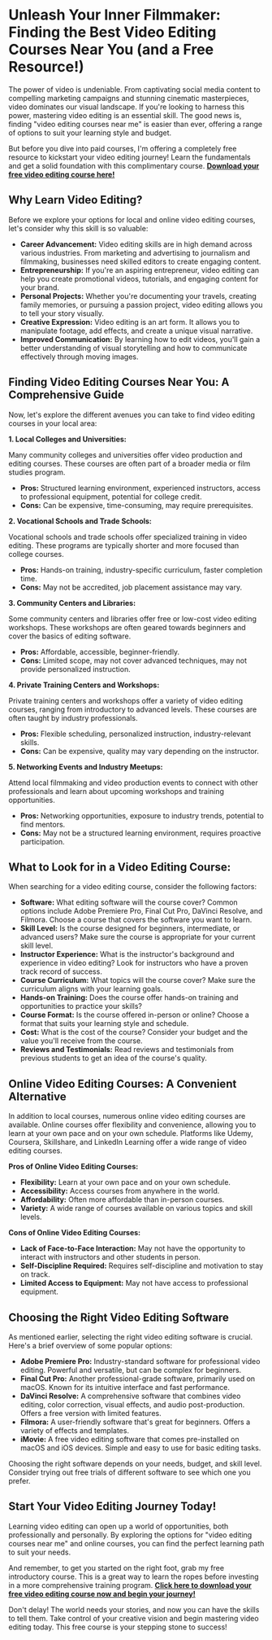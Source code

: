 # Unleash Your Inner Filmmaker: Finding the Best Video Editing Courses Near You (and a Free Resource!)

The power of video is undeniable. From captivating social media content to compelling marketing campaigns and stunning cinematic masterpieces, video dominates our visual landscape. If you're looking to harness this power, mastering video editing is an essential skill. The good news is, finding "video editing courses near me" is easier than ever, offering a range of options to suit your learning style and budget.

But before you dive into paid courses, I'm offering a completely free resource to kickstart your video editing journey! Learn the fundamentals and get a solid foundation with this complimentary course. [**Download your free video editing course here!**](https://udemywork.com/video-editing-courses-near-me)

## Why Learn Video Editing?

Before we explore your options for local and online video editing courses, let's consider why this skill is so valuable:

*   **Career Advancement:** Video editing skills are in high demand across various industries. From marketing and advertising to journalism and filmmaking, businesses need skilled editors to create engaging content.
*   **Entrepreneurship:** If you're an aspiring entrepreneur, video editing can help you create promotional videos, tutorials, and engaging content for your brand.
*   **Personal Projects:** Whether you're documenting your travels, creating family memories, or pursuing a passion project, video editing allows you to tell your story visually.
*   **Creative Expression:** Video editing is an art form. It allows you to manipulate footage, add effects, and create a unique visual narrative.
*   **Improved Communication:** By learning how to edit videos, you'll gain a better understanding of visual storytelling and how to communicate effectively through moving images.

## Finding Video Editing Courses Near You: A Comprehensive Guide

Now, let's explore the different avenues you can take to find video editing courses in your local area:

**1. Local Colleges and Universities:**

Many community colleges and universities offer video production and editing courses. These courses are often part of a broader media or film studies program.

*   **Pros:** Structured learning environment, experienced instructors, access to professional equipment, potential for college credit.
*   **Cons:** Can be expensive, time-consuming, may require prerequisites.

**2. Vocational Schools and Trade Schools:**

Vocational schools and trade schools offer specialized training in video editing. These programs are typically shorter and more focused than college courses.

*   **Pros:** Hands-on training, industry-specific curriculum, faster completion time.
*   **Cons:** May not be accredited, job placement assistance may vary.

**3. Community Centers and Libraries:**

Some community centers and libraries offer free or low-cost video editing workshops. These workshops are often geared towards beginners and cover the basics of editing software.

*   **Pros:** Affordable, accessible, beginner-friendly.
*   **Cons:** Limited scope, may not cover advanced techniques, may not provide personalized instruction.

**4. Private Training Centers and Workshops:**

Private training centers and workshops offer a variety of video editing courses, ranging from introductory to advanced levels. These courses are often taught by industry professionals.

*   **Pros:** Flexible scheduling, personalized instruction, industry-relevant skills.
*   **Cons:** Can be expensive, quality may vary depending on the instructor.

**5. Networking Events and Industry Meetups:**

Attend local filmmaking and video production events to connect with other professionals and learn about upcoming workshops and training opportunities.

*   **Pros:** Networking opportunities, exposure to industry trends, potential to find mentors.
*   **Cons:** May not be a structured learning environment, requires proactive participation.

## What to Look for in a Video Editing Course:

When searching for a video editing course, consider the following factors:

*   **Software:** What editing software will the course cover? Common options include Adobe Premiere Pro, Final Cut Pro, DaVinci Resolve, and Filmora. Choose a course that covers the software you want to learn.
*   **Skill Level:** Is the course designed for beginners, intermediate, or advanced users? Make sure the course is appropriate for your current skill level.
*   **Instructor Experience:** What is the instructor's background and experience in video editing? Look for instructors who have a proven track record of success.
*   **Course Curriculum:** What topics will the course cover? Make sure the curriculum aligns with your learning goals.
*   **Hands-on Training:** Does the course offer hands-on training and opportunities to practice your skills?
*   **Course Format:** Is the course offered in-person or online? Choose a format that suits your learning style and schedule.
*   **Cost:** What is the cost of the course? Consider your budget and the value you'll receive from the course.
*   **Reviews and Testimonials:** Read reviews and testimonials from previous students to get an idea of the course's quality.

## Online Video Editing Courses: A Convenient Alternative

In addition to local courses, numerous online video editing courses are available. Online courses offer flexibility and convenience, allowing you to learn at your own pace and on your own schedule. Platforms like Udemy, Coursera, Skillshare, and LinkedIn Learning offer a wide range of video editing courses.

**Pros of Online Video Editing Courses:**

*   **Flexibility:** Learn at your own pace and on your own schedule.
*   **Accessibility:** Access courses from anywhere in the world.
*   **Affordability:** Often more affordable than in-person courses.
*   **Variety:** A wide range of courses available on various topics and skill levels.

**Cons of Online Video Editing Courses:**

*   **Lack of Face-to-Face Interaction:** May not have the opportunity to interact with instructors and other students in person.
*   **Self-Discipline Required:** Requires self-discipline and motivation to stay on track.
*   **Limited Access to Equipment:** May not have access to professional equipment.

## Choosing the Right Video Editing Software

As mentioned earlier, selecting the right video editing software is crucial. Here's a brief overview of some popular options:

*   **Adobe Premiere Pro:** Industry-standard software for professional video editing. Powerful and versatile, but can be complex for beginners.
*   **Final Cut Pro:** Another professional-grade software, primarily used on macOS. Known for its intuitive interface and fast performance.
*   **DaVinci Resolve:** A comprehensive software that combines video editing, color correction, visual effects, and audio post-production. Offers a free version with limited features.
*   **Filmora:** A user-friendly software that's great for beginners. Offers a variety of effects and templates.
*   **iMovie:** A free video editing software that comes pre-installed on macOS and iOS devices. Simple and easy to use for basic editing tasks.

Choosing the right software depends on your needs, budget, and skill level. Consider trying out free trials of different software to see which one you prefer.

## Start Your Video Editing Journey Today!

Learning video editing can open up a world of opportunities, both professionally and personally. By exploring the options for "video editing courses near me" and online courses, you can find the perfect learning path to suit your needs.

And remember, to get you started on the right foot, grab my free introductory course. This is a great way to learn the ropes before investing in a more comprehensive training program. [**Click here to download your free video editing course now and begin your journey!**](https://udemywork.com/video-editing-courses-near-me)

Don't delay! The world needs your stories, and now you can have the skills to tell them. Take control of your creative vision and begin mastering video editing today. This free course is your stepping stone to success!
